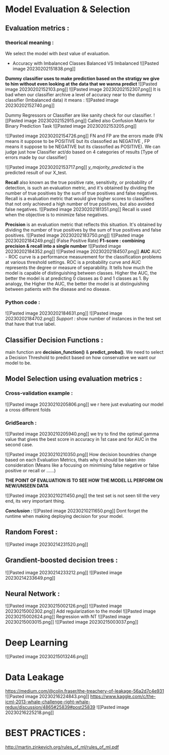 # Model Evaluation & Selection
## Evaluation metrics :
### theorical meaning :
We select the model with *best* value of evaluation.

- Accuracy with Imbalanced Classes
Balanced VS Imbalanced
![[Pasted image 20230202151838.png]]

**Dummy classifier uses to make prediction based on the stratigy we give to him without even looking at the data that we wanna predict**
![[Pasted image 20230202152103.png]]
![[Pasted image 20230202152307.png]]
It is bad when our classifier archive a level of accuracy near to the dummy classifier (Imbalanced data) 
it means : ![[Pasted image 20230202152740.png]]

Dummy Regressors or Classifier are like sanity check for our classifier.
![[Pasted image 20230202152915.png]]
Called also Confusion Matrix for Binary Prediction Task
![[Pasted image 20230202153205.png]]

![[Pasted image 20230202154726.png]]
FN and FP are the errors made (FN means it suppose to be POSITIVE but its classofied as NEGATIVE , FP means it suppose to be NEGATIVE but its classofied as POSITIVE).
We can judge just how Classifier act/do based on 4 categories of results [Type of errors made by our classifier]

![[Pasted image 20230202153717.png]]
*y_majority_predicted* is the predicted result of our X_test.

**Recall** also known as the true positive rate, sensitivity, or probability of detection, is such an evaluation metric, and it's obtained by dividing the number of true positives by the sum of true positives and false negatives.
Recall is a evaluation metric that would give higher scores to classifiers that not only achieved a high number of true positives, but also avoided false negatives.
![[Pasted image 20230202181351.png]]
Recall is used when the objective is to minimize false negatives.

**Precision** is an evaluation metric that reflects this situation. It's obtained by dividing the number of true positives by the sum of true positives and false positives.
![[Pasted image 20230202183750.png]] ![[Pasted image 20230202184249.png]]
(False Positive Rate)
**F1-score : combining precision & recall into a single number**
![[Pasted image 20230202184352.png]]
![[Pasted image 20230202184507.png]]
**AUC**
AUC - ROC curve is a performance measurement for the classification problems at various threshold settings. ROC is a probability curve and AUC represents the degree or measure of separability. It tells how much the model is capable of distinguishing between classes. Higher the AUC, the better the model is at predicting 0 classes as 0 and 1 classes as 1. By analogy, the Higher the AUC, the better the model is at distinguishing between patients with the disease and no disease.
### Python code :

![[Pasted image 20230202184631.png]]
![[Pasted image 20230202184702.png]]
*Support :* show number of instances in the test set that have that true label.


## Classifier Decision Functions :

main function are **decision_function()** & **predict_proba()**.
We need to select a Decision Threshold to predict based on how conservative we want our model to be.


## Model Selection using evaluation metrics :
### Cross-validation example : 
![[Pasted image 20230210205806.png]]
we r here just evaluating our model a cross different folds
### GridSearch :
![[Pasted image 20230210205940.png]]
we try to find the optimal gamma value that gives the best score in accuracy in 1st case and for AUC in the second case.

![[Pasted image 20230210210350.png]]
How decision boundries change based on each Evaluation Metrics, thats why it should be taken into consideration
(Means like a focusing on minimising false negative or false positive or recall or ......)

**THE POINT OF EVALUATION IS TO SEE HOW THE MODEL LL PERFORM ON  NEW/UNSEEN DATA**

![[Pasted image 20230210211450.png]]
the test set is not seen till the very end, its very important thing.

***Conclusion :***
![[Pasted image 20230210211650.png]]
Dont forget the runtime when making deploying decision for your model.

## Random Forest :
![[Pasted image 20230214231520.png]]


## Grandient-boosted decision trees :
![[Pasted image 20230214233212.png]]
![[Pasted image 20230214233649.png]]

## Neural Network :
![[Pasted image 20230215002126.png]]
![[Pasted image 20230215002302.png]]
Add regularization to the model
![[Pasted image 20230215002624.png]]
Regression with NT
![[Pasted image 20230215003015.png]]
![[Pasted image 20230215003037.png]]

# Deep Learning
![[Pasted image 20230215013246.png]]

# Data Leakage
https://medium.com/@colin.fraser/the-treachery-of-leakage-56a2d7c4e931
![[Pasted image 20230216224843.png]]
https://www.kaggle.com/c/the-icml-2013-whale-challenge-right-whale-redux/discussion/4865#25839#post25839
![[Pasted image 20230216225218.png]]
# BEST PRACTICES :
http://martin.zinkevich.org/rules_of_ml/rules_of_ml.pdf
